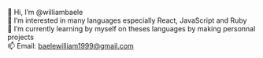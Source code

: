 👋 Hi, I’m @williambaele</br>
👀 I’m interested in many languages especially React, JavaScript and Ruby</br>
🌱 I’m currently learning by myself on theses languages by making personnal projects</br>
📫 Email: baelewilliam1999@gmail.com
